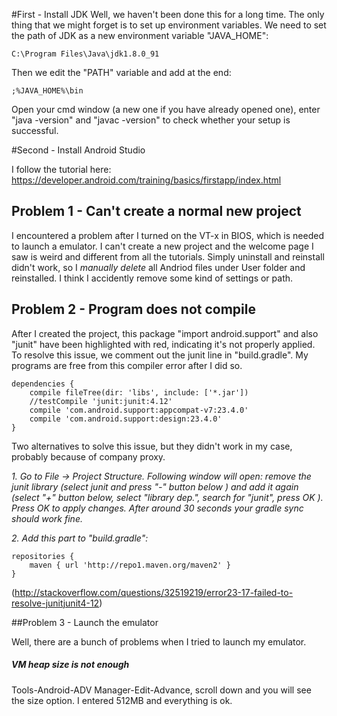 #First - Install JDK
Well, we haven't been done this for a long time. The only thing that we might forget is to set up environment variables. We need to set the path of JDK as a new environment variable "JAVA_HOME":
```
C:\Program Files\Java\jdk1.8.0_91
```

Then we edit the "PATH" variable and add at the end:
```
;%JAVA_HOME%\bin
```
Open your cmd window (a new one if you have already opened one), enter "java -version" and "javac -version" to check whether your setup is successful.


#Second - Install Android Studio

I follow the tutorial here:
https://developer.android.com/training/basics/firstapp/index.html

## Problem 1 - Can't create a normal new project
I encountered a problem after I turned on the VT-x in BIOS, which is needed to launch a emulator. I can't create a new project and the welcome page I saw is weird and different from all the tutorials. Simply uninstall and reinstall didn't work, so I *manually delete* all Andriod files under User folder and reinstalled. I think I accidently remove some kind of settings or path. 

## Problem 2 - Program does not compile
After I created the project, this package "import android.support" and also "junit" have been highlighted with red, indicating it's not properly applied. To resolve this issue, we comment out the junit line in "build.gradle". My programs are free from this compiler error after I did so. 
```
dependencies {
    compile fileTree(dir: 'libs', include: ['*.jar'])
    //testCompile 'junit:junit:4.12'
    compile 'com.android.support:appcompat-v7:23.4.0'
    compile 'com.android.support:design:23.4.0'
}
```
Two alternatives to solve this issue, but they didn't work in my case, probably because of company proxy.

*1. Go to File -> Project Structure. Following window will open: remove the junit library (select junit and press "-" button below ) and add it again (select "+" button below, select "library dep.", search for "junit", press OK ). Press OK to apply changes. After around 30 seconds your gradle sync should work fine.*

*2. Add this part to "build.gradle":*
```
repositories {
    maven { url 'http://repo1.maven.org/maven2' }
}
```
(http://stackoverflow.com/questions/32519219/error23-17-failed-to-resolve-junitjunit4-12)

##Problem 3 - Launch the emulator

Well, there are a bunch of problems when I tried to launch my emulator.
##### VM heap size is not enough
Tools-Android-ADV Manager-Edit-Advance, scroll down and you will see the size option. I entered 512MB and everything is ok.



